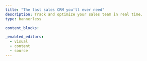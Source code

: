 ```yaml
---
title: "The last sales CRM you'll ever need"
description: Track and optimize your sales team in real time.
type: bannerless

content_blocks:

_enabled_editors:
  - visual
  - content
  - source
---
```


